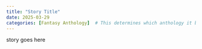 ```yaml
---
title: "Story Title"
date: 2025-03-29
categories: [Fantasy Anthology]  # This determines which anthology it belongs to
---
```

story goes here
